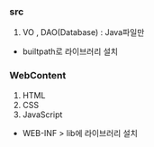 ### src
1. VO , DAO(Database) : Java파일만
- builtpath로 라이브러리 설치
### WebContent
1. HTML
2. CSS
3. JavaScript

- WEB-INF > lib에 라이브러리 설치